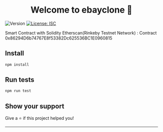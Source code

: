 <h1 align="center">Welcome to ebayclone 👋</h1>
<p>
  <img alt="Version" src="https://img.shields.io/badge/version-1.0.0-blue.svg?cacheSeconds=2592000" />
  <a href="#" target="_blank">
    <img alt="License: ISC" src="https://img.shields.io/badge/License-ISC-yellow.svg" />
  </a>
</p>


Smart Contract with Solidity 
Etherscan(Rinkeby Testnet Network) : 
Contract 0x86294D6b74767E8f53382Dc625536BC1E0960815


## Install

```sh
npm install
```

## Run tests

```sh
npm run test
```

## Show your support

Give a ⭐️ if this project helped you!

***
